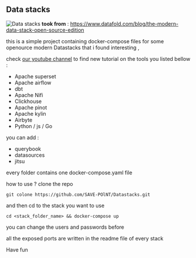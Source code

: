 ## Data stacks
![Data stacks](https://assets.website-files.com/60f894ce49eed78a623e58c8/612ef9bf5c3169d3e3ef0f89_open-source%20data%20stack-p-800.png)
__took from__ : https://www.datafold.com/blog/the-modern-data-stack-open-source-edition

this is a simple project containing docker-compose files for some openource modern Datastacks that i found interesting ,

check [our youtube channel](https://www.youtube.com/channel/UC2NSYYh4RUippMzfFjs7QlA) to find new tutorial on the tools you listed bellow :
 - Apache superset
 - Apache airflow
 - dbt
 - Apache Nifi
 - Clickhouse
 - Apache pinot
 - Apache kylin
 - Airbyte
 - Python / js / Go

you can add : 
- querybook
- datasources
- jitsu


every folder contains one docker-compose.yaml file

how to use ?
clone the repo

``` git colone https://github.com/SAVE-POlNT/Datastacks.git ```

and then cd to the stack you want to use

``` cd <stack_folder_name> && docker-compose up ```

you can change the users and passwords before 

all the exposed ports are written in the readme file of every stack

Have fun